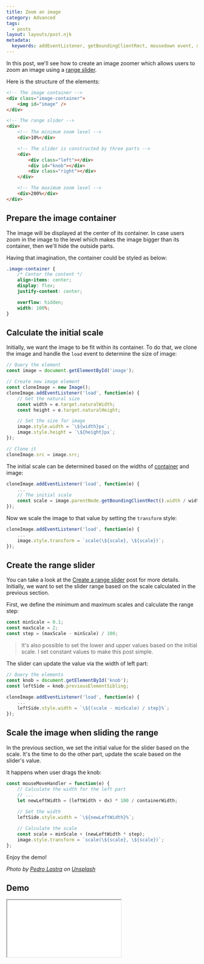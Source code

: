 ```yaml
---
title: Zoom an image
category: Advanced
tags:
  - posts
layout: layouts/post.njk
metadata:
  keywords: addEventListener, getBoundingClientRect, mousedown event, mousemove event, mouseup event, previous sibling, previousElementSibling, next sibling, nextElementSibling, range input, range slider, scale image, set css style, set element width, transform scale, zoom image
---
```


In this post, we'll see how to create an image zoomer which allows users to zoom an image using a [range slider](/create-a-range-slider).

Here is the structure of the elements:

```html
<!-- The image container -->
<div class="image-container">
    <img id="image" />
</div>

<!-- The range slider -->
<div>
    <!-- The minimum zoom level -->
    <div>10%</div>

    <!-- The slider is constructed by three parts -->
    <div>
        <div class="left"></div>
        <div id="knob"></div>
        <div class="right"></div>
    </div>

    <!-- The maximum zoom level -->
    <div>200%</div>
</div>
```

## Prepare the image container

The image will be displayed at the center of its container. In case users zoom in the image to the level which makes the image bigger than
its container, then we'll hide the outside parts.

Having that imagination, the container could be styled as below:

```css
.image-container {
    /* Center the content */
    align-items: center;
    display: flex;
    justify-content: center;

    overflow: hidden;
    width: 100%;
}
```

## Calculate the initial scale

Initially, we want the image to be fit within its container. To do that, we clone the image and handle the `load` event
to determine the size of image:

```js
// Query the element
const image = document.getElementById('image');

// Create new image element
const cloneImage = new Image();
cloneImage.addEventListener('load', function(e) {
    // Get the natural size
    const width = e.target.naturalWidth;
    const height = e.target.naturalHeight;

    // Set the size for image
    image.style.width = `\${width}px`;
    image.style.height = `\${height}px`;
});

// Clone it
cloneImage.src = image.src;
```

The initial scale can be determined based on the widths of [container](/get-the-parent-node-of-an-element) and image:

```js
cloneImage.addEventListener('load', function(e) {
    ...
    // The initial scale
    const scale = image.parentNode.getBoundingClientRect().width / width;
});
```

Now we scale the image to that value by setting the `transform` style:

```js
cloneImage.addEventListener('load', function(e) {
    ...
    image.style.transform = `scale(\${scale}, \${scale})`;
});
```

## Create the range slider

You can take a look at the [Create a range slider](/create-a-range-slider) post for more details.
Initially, we want to set the slider range based on the scale calculated in the previous section.

First, we define the minimum and maximum scales and calculate the range step:

```js
const minScale = 0.1;
const maxScale = 2;
const step = (maxScale - minScale) / 100;
```

> It's also possible to set the lower and upper values based on the initial scale. I set constant values
> to make this post simple.

The slider can update the value via the width of left part:

```js
// Query the elements
const knob = document.getElementById('knob');
const leftSide = knob.previousElementSibling;

cloneImage.addEventListener('load', function(e) {
    ...
    leftSide.style.width = `\${(scale - minScale) / step}%`;
});
```

## Scale the image when sliding the range

In the previous section, we set the initial value for the slider based on the scale. It's the time to do the other part,
update the scale based on the slider's value.

It happens when user drags the knob:

```js
const mouseMoveHandler = function(e) {
    // Calculate the width for the left part
    // ...
    let newLeftWidth = (leftWidth + dx) * 100 / containerWidth;
    
    // Set the width
    leftSide.style.width = `\${newLeftWidth}%`;

    // Calculate the scale
    const scale = minScale + (newLeftWidth * step);
    image.style.transform = `scale(\${scale}, \${scale})`;
};
```

Enjoy the demo!

_Photo by [Pedro Lastra](https://unsplash.com/@peterlaster) on [Unsplash](https://unsplash.com/photos/Nyvq2juw4_o)_

## Demo

<iframe src='/demo/zoom-an-image/index.html' />

## More

* [Attach or detach an event handler](/attach-or-detach-an-event-handler)
* [Create a range slider](/create-a-range-slider)
* [Create an image comparison slider](/create-an-image-comparison-slider)
* [Create resizable split views](/create-resizable-split-views)
* [Drag to scroll](/drag-to-scroll)
* [Get siblings of an element](/get-siblings-of-an-element)
* [Get the parent node of an element](/get-the-parent-node-of-an-element)
* [Make a draggable element](/make-a-draggable-element)
* [Set css style for an element](/set-css-style-for-an-element)